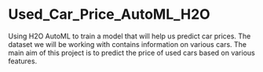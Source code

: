 # Used_Car_Price_AutoML_H2O
Using H2O AutoML to train a model that will help us predict car prices. The dataset we will be working with contains information on various cars. The main aim of this project is to predict the price of used cars based on various features.
